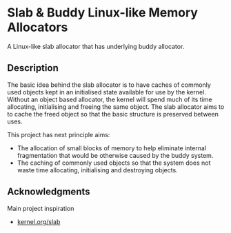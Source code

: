 # Slab & Buddy Linux-like Memory Allocators  

A Linux-like slab allocator that has underlying buddy allocator.

## Description

The basic idea behind the slab allocator is to have caches of commonly used objects kept in an initialised state available for use by the kernel. Without an object based allocator, the kernel will spend much of its time allocating, initialising and freeing the same object. The slab allocator aims to to cache the freed object so that the basic structure is preserved between uses.

This project has next principle aims:
 * The allocation of small blocks of memory to help eliminate internal fragmentation that would be otherwise caused by the buddy system.
 * The caching of commonly used objects so that the system does not waste time allocating, initialising and destroying objects.

## Acknowledgments

Main project inspiration
* [kernel.org/slab](https://www.kernel.org/doc/gorman/html/understand/understand011.html)
